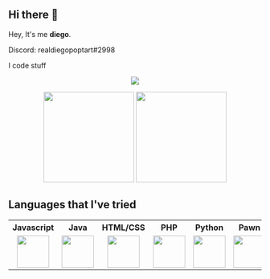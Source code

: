 ## Hi there 👋

Hey, It's me **diego**.

Discord: realdiegopoptart#2998

I code stuff

<p align="center">
<img src="https://lanyard.cnrad.dev/api/342126796705103872" href="https://discord.com/users/342126796705103872"/>
</p>
  
<p align="center"><img height="180em" src="https://github-readme-stats.vercel.app/api?username=realdiegopoptart&show_icons=true&count_private=true&theme=dark&include_all_commits=true&bg_color=1a1c1f&hide_border=true"/>
<img height="180em" src="https://github-readme-stats.vercel.app/api/top-langs/?username=realdiegopoptart&layout=compact&langs_count=7&theme=dark&bg_color=1a1c1f&hide_border=true"/></p>

<h2>Languages that I've tried</h2>

<table>
  <tr>
    <th>Javascript</th>
    <th>Java</th>
    <th>HTML/CSS</th>
    <th>PHP</th>
    <th>Python</th>
    <th>Pawn</th>
    <th>Git</th>
  </tr>
  
  <tr>
    <td><center><img height="64em" src="https://raw.githubusercontent.com/realdiegopoptart/realdiegopoptart/main/assets/langs/lang-javascript.png"/></center></td>
    <td><center><img height="64em" src="https://raw.githubusercontent.com/realdiegopoptart/realdiegopoptart/main/assets/langs/lang-java.png"/></td>
    <td><center><img height="64em" src="https://raw.githubusercontent.com/realdiegopoptart/realdiegopoptart/main/assets/langs/lang-html.png"/></center></td>
    <td><center><img height="64em" src="https://raw.githubusercontent.com/realdiegopoptart/realdiegopoptart/main/assets/langs/lang-php.png"/></center></td>
    <td><center><img height="64em" src="https://raw.githubusercontent.com/realdiegopoptart/realdiegopoptart/main/assets/langs/lang-python.png"/></center></td>
    <td><center><img height="64em" src="https://raw.githubusercontent.com/realdiegopoptart/realdiegopoptart/main/assets/langs/lang-pawn.png"/></center></td>
    <td><center><img height="64em" src="https://raw.githubusercontent.com/realdiegopoptart/realdiegopoptart/main/assets/langs/lang-git.png"/></center></td>
  </tr>
  
</table>

</body>
</html>
